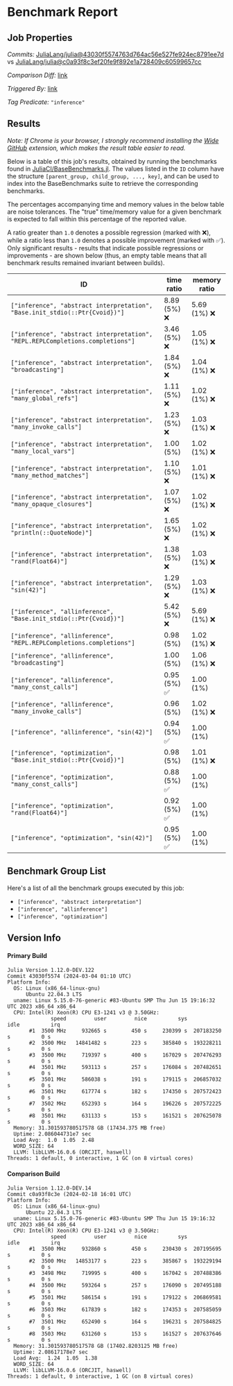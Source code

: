 # Benchmark Report

## Job Properties

*Commits:* [JuliaLang/julia@43030f5574763d764ac56e527fe924ec8791ee7d](https://github.com/JuliaLang/julia/commit/43030f5574763d764ac56e527fe924ec8791ee7d) vs [JuliaLang/julia@c0a93f8c3ef20fe9f892e1a728409c60599657cc](https://github.com/JuliaLang/julia/commit/c0a93f8c3ef20fe9f892e1a728409c60599657cc)

*Comparison Diff:* [link](https://github.com/JuliaLang/julia/compare/c0a93f8c3ef20fe9f892e1a728409c60599657cc..43030f5574763d764ac56e527fe924ec8791ee7d)

*Triggered By:* [link](https://github.com/JuliaLang/julia/pull/53580)

*Tag Predicate:* `"inference"`

## Results

*Note: If Chrome is your browser, I strongly recommend installing the [Wide GitHub](https://chrome.google.com/webstore/detail/wide-github/kaalofacklcidaampbokdplbklpeldpj?hl=en)
extension, which makes the result table easier to read.*

Below is a table of this job's results, obtained by running the benchmarks found in
[JuliaCI/BaseBenchmarks.jl](https://github.com/JuliaCI/BaseBenchmarks.jl). The values
listed in the `ID` column have the structure `[parent_group, child_group, ..., key]`,
and can be used to index into the BaseBenchmarks suite to retrieve the corresponding
benchmarks.

The percentages accompanying time and memory values in the below table are noise tolerances. The "true"
time/memory value for a given benchmark is expected to fall within this percentage of the reported value.

A ratio greater than `1.0` denotes a possible regression (marked with :x:), while a ratio less
than `1.0` denotes a possible improvement (marked with :white_check_mark:). Only significant results - results
that indicate possible regressions or improvements - are shown below (thus, an empty table means that all
benchmark results remained invariant between builds).

| ID | time ratio | memory ratio |
|----|------------|--------------|
| `["inference", "abstract interpretation", "Base.init_stdio(::Ptr{Cvoid})"]` | 8.89 (5%) :x: | 5.69 (1%) :x: |
| `["inference", "abstract interpretation", "REPL.REPLCompletions.completions"]` | 3.46 (5%) :x: | 1.05 (1%) :x: |
| `["inference", "abstract interpretation", "broadcasting"]` | 1.84 (5%) :x: | 1.04 (1%) :x: |
| `["inference", "abstract interpretation", "many_global_refs"]` | 1.11 (5%) :x: | 1.02 (1%) :x: |
| `["inference", "abstract interpretation", "many_invoke_calls"]` | 1.23 (5%) :x: | 1.03 (1%) :x: |
| `["inference", "abstract interpretation", "many_local_vars"]` | 1.00 (5%)  | 1.02 (1%) :x: |
| `["inference", "abstract interpretation", "many_method_matches"]` | 1.10 (5%) :x: | 1.01 (1%) :x: |
| `["inference", "abstract interpretation", "many_opaque_closures"]` | 1.07 (5%) :x: | 1.02 (1%) :x: |
| `["inference", "abstract interpretation", "println(::QuoteNode)"]` | 1.65 (5%) :x: | 1.02 (1%) :x: |
| `["inference", "abstract interpretation", "rand(Float64)"]` | 1.38 (5%) :x: | 1.03 (1%) :x: |
| `["inference", "abstract interpretation", "sin(42)"]` | 1.29 (5%) :x: | 1.03 (1%) :x: |
| `["inference", "allinference", "Base.init_stdio(::Ptr{Cvoid})"]` | 5.42 (5%) :x: | 5.69 (1%) :x: |
| `["inference", "allinference", "REPL.REPLCompletions.completions"]` | 0.98 (5%)  | 1.02 (1%) :x: |
| `["inference", "allinference", "broadcasting"]` | 1.00 (5%)  | 1.06 (1%) :x: |
| `["inference", "allinference", "many_const_calls"]` | 0.95 (5%) :white_check_mark: | 1.00 (1%)  |
| `["inference", "allinference", "many_invoke_calls"]` | 0.96 (5%)  | 1.02 (1%) :x: |
| `["inference", "allinference", "sin(42)"]` | 0.94 (5%) :white_check_mark: | 1.00 (1%)  |
| `["inference", "optimization", "Base.init_stdio(::Ptr{Cvoid})"]` | 0.98 (5%)  | 1.01 (1%) :x: |
| `["inference", "optimization", "many_const_calls"]` | 0.88 (5%) :white_check_mark: | 1.00 (1%)  |
| `["inference", "optimization", "rand(Float64)"]` | 0.92 (5%) :white_check_mark: | 1.00 (1%)  |
| `["inference", "optimization", "sin(42)"]` | 0.95 (5%) :white_check_mark: | 1.00 (1%)  |

## Benchmark Group List

Here's a list of all the benchmark groups executed by this job:

- `["inference", "abstract interpretation"]`
- `["inference", "allinference"]`
- `["inference", "optimization"]`

## Version Info

#### Primary Build

```
Julia Version 1.12.0-DEV.122
Commit 43030f5574 (2024-03-04 01:10 UTC)
Platform Info:
  OS: Linux (x86_64-linux-gnu)
      Ubuntu 22.04.3 LTS
  uname: Linux 5.15.0-76-generic #83-Ubuntu SMP Thu Jun 15 19:16:32 UTC 2023 x86_64 x86_64
  CPU: Intel(R) Xeon(R) CPU E3-1241 v3 @ 3.50GHz: 
              speed         user         nice          sys         idle          irq
       #1  3500 MHz     932665 s        450 s     230399 s  207183250 s          0 s
       #2  3500 MHz   14841482 s        223 s     385840 s  193228211 s          0 s
       #3  3500 MHz     719397 s        400 s     167029 s  207476293 s          0 s
       #4  3501 MHz     593113 s        257 s     176084 s  207482651 s          0 s
       #5  3501 MHz     586038 s        191 s     179115 s  206857032 s          0 s
       #6  3501 MHz     617774 s        182 s     174350 s  207572423 s          0 s
       #7  3502 MHz     652393 s        164 s     196226 s  207572225 s          0 s
       #8  3501 MHz     631133 s        153 s     161521 s  207625078 s          0 s
  Memory: 31.301593780517578 GB (17434.375 MB free)
  Uptime: 2.086044731e7 sec
  Load Avg:  1.0  1.05  2.48
  WORD_SIZE: 64
  LLVM: libLLVM-16.0.6 (ORCJIT, haswell)
Threads: 1 default, 0 interactive, 1 GC (on 8 virtual cores)

```

#### Comparison Build

```
Julia Version 1.12.0-DEV.14
Commit c0a93f8c3e (2024-02-18 16:01 UTC)
Platform Info:
  OS: Linux (x86_64-linux-gnu)
      Ubuntu 22.04.3 LTS
  uname: Linux 5.15.0-76-generic #83-Ubuntu SMP Thu Jun 15 19:16:32 UTC 2023 x86_64 x86_64
  CPU: Intel(R) Xeon(R) CPU E3-1241 v3 @ 3.50GHz: 
              speed         user         nice          sys         idle          irq
       #1  3500 MHz     932860 s        450 s     230430 s  207195695 s          0 s
       #2  3500 MHz   14853177 s        223 s     385867 s  193229194 s          0 s
       #3  3498 MHz     719995 s        400 s     167042 s  207488386 s          0 s
       #4  3500 MHz     593264 s        257 s     176090 s  207495188 s          0 s
       #5  3501 MHz     586154 s        191 s     179122 s  206869581 s          0 s
       #6  3503 MHz     617839 s        182 s     174353 s  207585059 s          0 s
       #7  3501 MHz     652490 s        164 s     196231 s  207584825 s          0 s
       #8  3503 MHz     631260 s        153 s     161527 s  207637646 s          0 s
  Memory: 31.301593780517578 GB (17402.8203125 MB free)
  Uptime: 2.08617178e7 sec
  Load Avg:  1.24  1.05  1.38
  WORD_SIZE: 64
  LLVM: libLLVM-16.0.6 (ORCJIT, haswell)
Threads: 1 default, 0 interactive, 1 GC (on 8 virtual cores)

```
